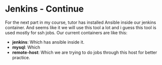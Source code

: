 # Jenkins - Continue

For the next part in my course, tutor has installed Ansible inside our jenkins container. And seems like it we will use this tool a lot and i guess this tool is used mostly for ssh jobs. Our current containers are like this:

 - **jenkins**: Which has ansible inside it.
 - **mysql**: Which  
 - **remote-host**: Which we are trying to do jobs through this host for better practice.